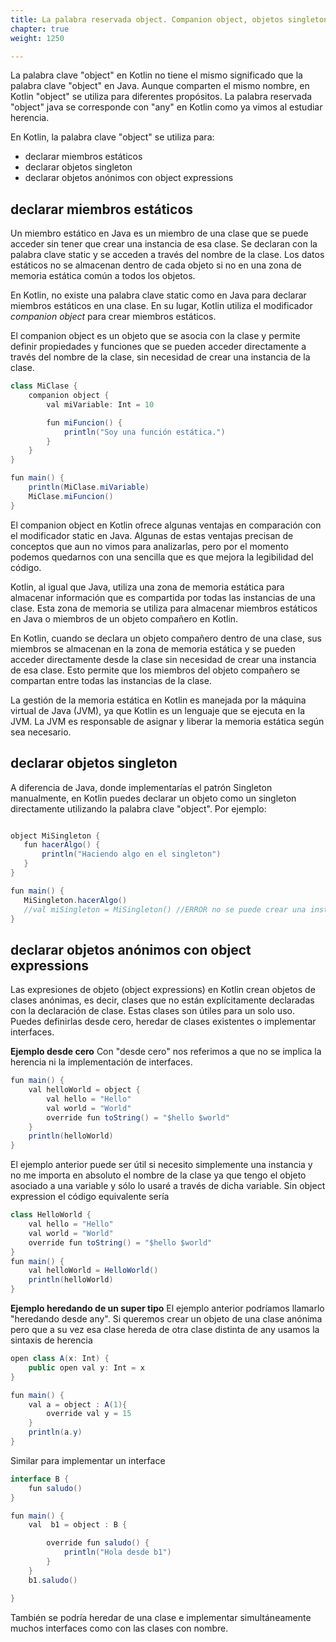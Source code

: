```yaml
---
title: La palabra reservada object. Companion object, objetos singleton y objetos expressions
chapter: true
weight: 1250

---
```


La palabra clave "object" en Kotlin no tiene el mismo significado que la palabra clave "object" en Java. Aunque comparten el mismo nombre, en Kotlin "object" se utiliza para diferentes propósitos. La palabra reservada "object" java se corresponde con "any" en Kotlin como ya vimos al estudiar herencia.


En Kotlin, la palabra clave "object" se utiliza para:
- declarar miembros estáticos
- declarar objetos singleton
- declarar objetos anónimos con object expressions




## declarar miembros estáticos
Un miembro estático en Java es un miembro de una clase que se puede acceder sin tener que crear una instancia de esa clase. Se declaran con la palabra clave static y se acceden a través del nombre de la clase. Los datos estáticos no se almacenan dentro de cada objeto si no en una zona de memoria estática común a todos los objetos.

En Kotlin, no existe una palabra clave static  como en Java para declarar miembros estáticos en una clase. En su lugar, Kotlin utiliza el modificador *companion object* para crear miembros estáticos.

El companion object es un objeto que se asocia con la clase y permite definir propiedades y funciones que se pueden acceder directamente a través del nombre de la clase, sin necesidad de crear una instancia de la clase.

```java
class MiClase {
    companion object {
        val miVariable: Int = 10

        fun miFuncion() {
            println("Soy una función estática.")
        }
    }
}

fun main() {
    println(MiClase.miVariable)
    MiClase.miFuncion()
}

```
 El companion object en Kotlin ofrece algunas ventajas en comparación con el modificador static en Java. Algunas de estas ventajas precisan de conceptos que aun no vimos para analizarlas, pero por el momento podemos quedarnos con una sencilla que es que mejora la legibilidad del código.

 Kotlin, al igual que Java, utiliza una zona de memoria estática para almacenar información que es compartida por todas las instancias de una clase. Esta zona de memoria se utiliza para almacenar miembros estáticos en Java o miembros de un objeto compañero en Kotlin.

En Kotlin, cuando se declara un objeto compañero dentro de una clase, sus miembros se almacenan en la zona de memoria estática y se pueden acceder directamente desde la clase sin necesidad de crear una instancia de esa clase. Esto permite que los miembros del objeto compañero se compartan entre todas las instancias de la clase.

La gestión de la memoria estática en Kotlin es manejada por la máquina virtual de Java (JVM), ya que Kotlin es un lenguaje que se ejecuta en la JVM. La JVM es responsable de asignar y liberar la memoria estática según sea necesario.

## declarar objetos singleton 

 A diferencia de Java, donde implementarías el patrón Singleton manualmente, en Kotlin puedes declarar un objeto como un singleton directamente utilizando la palabra clave "object". Por ejemplo:
 ```java
 
object MiSingleton {
    fun hacerAlgo() {
        println("Haciendo algo en el singleton")
    }
}

fun main() {
    MiSingleton.hacerAlgo()
    //val miSingleton = MiSingleton() //ERROR no se puede crear una instancia de un singleton
}

 ```

 ## declarar objetos anónimos con object expressions
Las expresiones de objeto (object expressions) en Kotlin crean objetos de clases anónimas, es decir, clases que no están explícitamente declaradas con la declaración de clase. Estas clases son útiles para un solo uso. Puedes definirlas desde cero, heredar de clases existentes o implementar interfaces.

**Ejemplo desde cero**
Con "desde cero" nos referimos a que no se implica la herencia ni la implementación de interfaces.

```java
fun main() {
    val helloWorld = object {
        val hello = "Hello"
        val world = "World"
        override fun toString() = "$hello $world"
    }
    println(helloWorld)
}

```
El ejemplo anterior puede ser útil si necesito simplemente una instancia y no me importa en absoluto el nombre de la clase ya que tengo el objeto asociado a una variable y sólo lo usaré a través de dicha variable. Sin object expression el código equivalente sería
```java
class HelloWorld {
    val hello = "Hello"
    val world = "World"
    override fun toString() = "$hello $world"
}
fun main() {
    val helloWorld = HelloWorld()
    println(helloWorld)
}

```
**Ejemplo heredando de un super tipo**
El ejemplo anterior podríamos llamarlo "heredando desde any". Si queremos crear un objeto de una clase anónima pero que a su vez esa clase hereda de otra clase distinta de any usamos la sintaxis de herencia

```java
open class A(x: Int) {
    public open val y: Int = x
}

fun main() {
    val a = object : A(1){
        override val y = 15
    }
    println(a.y)
}
```
Similar para implementar un interface
```java
interface B {
    fun saludo()
}

fun main() {
    val  b1 = object : B {

        override fun saludo() {
            println("Hola desde b1")
        }
    }
    b1.saludo()

}

```
También se podría heredar de una clase e implementar simultáneamente muchos interfaces como con las clases con nombre.

